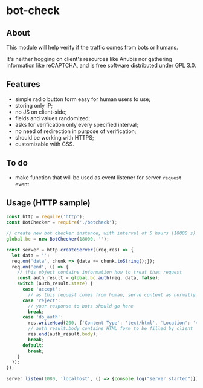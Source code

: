# bot-check

## About

This module will help verify if the traffic comes from bots or humans.

It's neither hogging on client's resources like Anubis nor gathering information like reCAPTCHA, and is free software distributed under GPL 3.0.

## Features

- simple radio button form easy for human users to use;
- storing only IP;
- no JS on client-side;
- fields and values randomized;
- asks for verification only every specified interval;
- no need of redirection in purpose of verification;
- should be working with HTTPS;
- customizable with CSS.

## To do

- make function that will be used as event listener for server `request` event

## Usage (HTTP sample)

```js
const http = require('http');
const BotChecker = require('./botcheck');

// create new bot checker instance, with interval of 5 hours (18000 s) and no CSS
global.bc = new BotChecker(18000, '');

const server = http.createServer((req,res) => {
  let data = '';
  req.on('data', chunk => {data += chunk.toString();});
  req.on('end', () => {
    // this object contains information how to treat that request
    const auth_result = global.bc.auth(req, data, false);
    switch (auth_result.state) {
      case 'accept':
        // as this request comes from human, serve content as normally
      case 'reject':
        // your response to bots should go here
        break;
      case 'do_auth':
        res.writeHead(200, {'Content-Type': 'text/html', 'Location': 'verify.html'});
        // auth_result.body contains HTML form to be filled by client
        res.end(auth_result.body);
        break;
      default:
        break;
    }
  });
});

server.listen(1080, 'localhost', () => {console.log("server started")});
```
